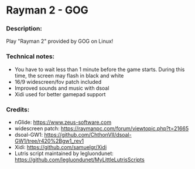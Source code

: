 # Rayman 2 - GOG
### Description:
Play "Rayman 2" provided by GOG on Linux!
### Technical notes:
- You have to wait less than 1 minute before the game starts. During this time, the screen may flash in black and white
- 16/9 widescreen/fov patch included
- ​Improved sounds and music with dsoal
- Xidi used for better gamepad support
### Credits:
- nGlide: https://www.zeus-software.com
- widescreen patch: https://raymanpc.com/forum/viewtopic.php?t=21665
- dsoal-GW1: https://github.com/ChthonVII/dsoal-GW1/tree/r420%2Bgw1_rev1
- Xidi: https://github.com/samuelgr/Xidi
- Lutris script maintained by legluondunet: https://github.com/legluondunet/MyLittleLutrisScripts
